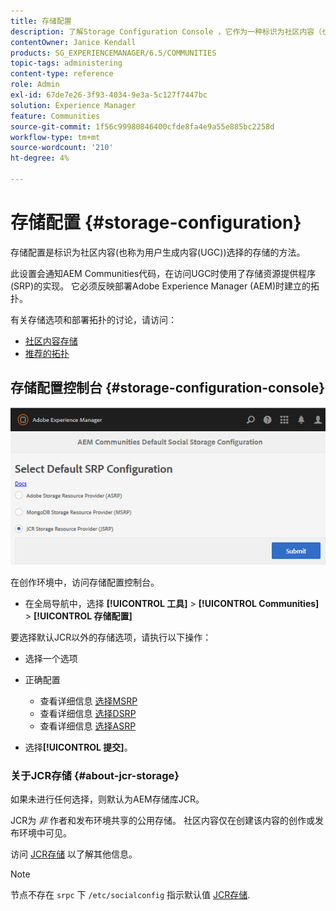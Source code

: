 ```yaml
---
title: 存储配置
description: 了解Storage Configuration Console ，它作为一种标识为社区内容（也称为用户生成的内容）选择的存储的方法。
contentOwner: Janice Kendall
products: SG_EXPERIENCEMANAGER/6.5/COMMUNITIES
topic-tags: administering
content-type: reference
role: Admin
exl-id: 67de7e26-3f93-4034-9e3a-5c127f7447bc
solution: Experience Manager
feature: Communities
source-git-commit: 1f56c99980846400cfde8fa4e9a55e885bc2258d
workflow-type: tm+mt
source-wordcount: '210'
ht-degree: 4%

---
```


# 存储配置 {#storage-configuration}

存储配置是标识为社区内容(也称为用户生成内容(UGC))选择的存储的方法。

此设置会通知AEM Communities代码，在访问UGC时使用了存储资源提供程序(SRP)的实现。 它必须反映部署Adobe Experience Manager (AEM)时建立的拓扑。

有关存储选项和部署拓扑的讨论，请访问：

* [社区内容存储](working-with-srp.md)
* [推荐的拓扑](topologies.md)

## 存储配置控制台 {#storage-configuration-console}

![jsrp配置](assets/jsrp-configuration.png)

在创作环境中，访问存储配置控制台。

* 在全局导航中，选择 **[!UICONTROL 工具]** > **[!UICONTROL Communities]** > **[!UICONTROL 存储配置]**

要选择默认JCR以外的存储选项，请执行以下操作：

* 选择一个选项
* 正确配置

   * 查看详细信息 [选择MSRP](msrp.md#select-msrp)
   * 查看详细信息 [选择DSRP](dsrp.md#select-dsrp)
   * 查看详细信息 [选择ASRP](asrp.md#select-asrp)

* 选择&#x200B;**[!UICONTROL 提交]**。

### 关于JCR存储 {#about-jcr-storage}

如果未进行任何选择，则默认为AEM存储库JCR。

JCR为 *非* 作者和发布环境共享的公用存储。 社区内容仅在创建该内容的创作或发布环境中可见。

访问 [JCR存储](jsrp.md) 以了解其他信息。

>[!NOTE]
>
>节点不存在 `srpc` 下 `/etc/socialconfig` 指示默认值 [JCR存储](jsrp.md).
